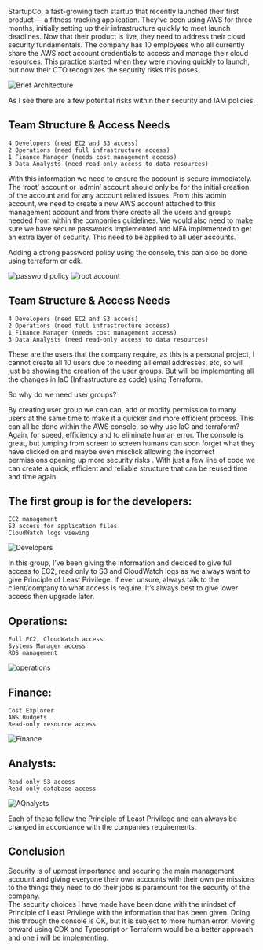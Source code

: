 StartupCo, a fast-growing tech startup that recently launched their first product — a fitness tracking application.
They’ve been using AWS for three months, initially setting up their infrastructure quickly to meet launch deadlines.
Now that their product is live, they need to address their cloud security fundamentals. The company has 10 employees
who all currently share the AWS root account credentials to access and manage their cloud resources.
This practice started when they were moving quickly to launch, but now their CTO recognizes the security risks this poses.  

![Brief Architecture](./lib/docs/StartUpCoProject.drawio.png)

As I see there are a few potential risks within their security and IAM policies.  

## Team Structure & Access Needs

    4 Developers (need EC2 and S3 access)
    2 Operations (need full infrastructure access)
    1 Finance Manager (needs cost management access)
    3 Data Analysts (need read-only access to data resources)

With this information we need to ensure the account is secure immediately. The ‘root’ account or ‘admin’ account should only
be for the initial creation of the account and for any account related issues. From this ‘admin account, we need to create a 
new AWS account attached to this management account and from there create all the users and groups needed from within the companies 
guidelines. We would also need to make sure we have secure passwords implemented and MFA implemented to get an extra layer of security.
This need to be applied to all user accounts.  

Adding a strong password policy using the console, this can also be done using terraform or cdk.

![password policy](./lib/docs/Password_Policy.png)
![root account](./lib/docs/root_account.png)

## Team Structure & Access Needs

    4 Developers (need EC2 and S3 access)
    2 Operations (need full infrastructure access)
    1 Finance Manager (needs cost management access)
    3 Data Analysts (need read-only access to data resources)

These are the users that the company require, as this is a personal project, I cannot create all 10 users due to needing all email addresses,
etc, so will just be showing the creation of the user groups. But will be implementing all the changes in IaC (Infrastructure as code) using Terraform.  

So why do we need user groups?

By creating user group we can can, add or modify permission to many users at the same time to make it a quicker and more efficient process. 
This can all be done within the AWS console, so why use IaC and terraform? Again, for speed, efficiency and to eliminate human error. The 
console is great, but jumping from screen to screen humans can soon forget what they have clicked on and maybe even misclick allowing the 
incorrect permissions opening up more security risks . With just a few line of code we can create a quick, efficient and reliable structure 
that can be reused time and time again.  

## The first group is for the developers:

    EC2 management
    S3 access for application files
    CloudWatch logs viewing

![Developers](./lib/docs/Developers.png)

In this group, I’ve been giving the information and decided to give full access to EC2, read only to S3 and CloudWatch logs as we always 
want to give Principle of Least Privilege. If ever unsure, always talk to the client/company to what access is require. It’s always best 
to give lower access then upgrade later.  

## Operations:

    Full EC2, CloudWatch access
    Systems Manager access
    RDS management

![operations](./lib/docs/Operations.png)

## Finance:

    Cost Explorer
    AWS Budgets
    Read-only resource access

![Finance](./lib/docs/Finance.png)

## Analysts:

    Read-only S3 access
    Read-only database access

![AQnalysts](./lib/docs/Analyst.png)

Each of these follow the Principle of Least Privilege and can always be changed in accordance with the companies requirements.
## Conclusion

Security is of upmost importance and securing the main management account and giving everyone their own accounts with their own permissions 
to the things they need to do their jobs is paramount for the security of the company.  
The security choices I have made have been done with the mindset of Principle of Least Privilege with the information that has been given. 
Doing this through the console is OK, but it is subject to more human error. Moving onward using CDK and Typescript or Terraform would be 
a better approach and one i will be implementing.
